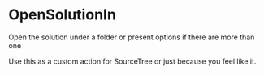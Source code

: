 OpenSolutionIn
==============

Open the solution under a folder or present options if there are more than one

Use this as a custom action for SourceTree or just because you feel like it.

